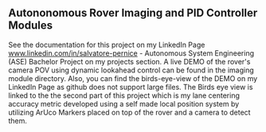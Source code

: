 ## Autononomous Rover Imaging and PID Controller Modules

See the documentation for this project on my LinkedIn Page www.linkedin.com/in/salvatore-pernice - Autonomous System Engineering (ASE) Bachelor Project on my projects section. A live DEMO of the rover's camera POV using dynamic lookahead control can be found in the imaging module directory. Also, you can find the birds-eye-view of the DEMO on my LinkedIn Page as github does not support large files. The Birds eye view is linked to the the second part of this project which is my lane centering accuracy metric developed using a self made local position system by utilizing ArUco Markers placed on top of the rover and a camera to detect them.

